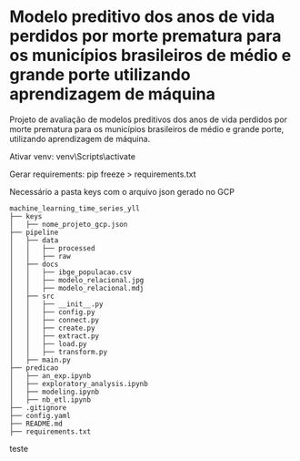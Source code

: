 # Modelo preditivo dos anos de vida perdidos por morte prematura para os municípios brasileiros de médio e grande porte utilizando aprendizagem de máquina

Projeto de avaliação de modelos preditivos dos anos de vida perdidos por morte prematura para os municípios brasileiros de médio e grande porte, utilizando aprendizagem de máquina.

Ativar venv: venv\Scripts\activate

Gerar requirements: pip freeze > requirements.txt

Necessário a pasta keys com o arquivo json gerado no GCP

```
machine_learning_time_series_yll
├── keys
│   ├── nome_projeto_gcp.json
├── pipeline
│   ├── data
│   │   ├── processed
│   │   ├── raw
│   ├── docs
│   │   ├── ibge_populacao.csv
│   │   ├── modelo_relacional.jpg
│   │   ├── modelo_relacional.mdj
│   ├── src
│   │   ├── __init__.py
│   │   ├── config.py
│   │   ├── connect.py
│   │   ├── create.py
│   │   ├── extract.py
│   │   ├── load.py
│   │   ├── transform.py
│   ├── main.py
├── predicao
│   ├── an_exp.ipynb
│   ├── exploratory_analysis.ipynb
│   ├── modeling.ipynb
│   ├── nb_etl.ipynb
├── .gitignore
├── config.yaml
├── README.md
├── requirements.txt
```

teste